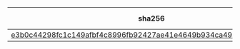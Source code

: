 sha256 | sha1 | md5 | file type
------ | ---- | --- | ---------
[e3b0c44298fc1c149afbf4c8996fb92427ae41e4649b934ca495991b7852b855](sha256/e3b0c44298fc1c149afbf4c8996fb92427ae41e4649b934ca495991b7852b855) | [da39a3ee5e6b4b0d3255bfef95601890afd80709](sha256/e3b0c44298fc1c149afbf4c8996fb92427ae41e4649b934ca495991b7852b855) | [d41d8cd98f00b204e9800998ecf8427e](sha256/e3b0c44298fc1c149afbf4c8996fb92427ae41e4649b934ca495991b7852b855) | empty
